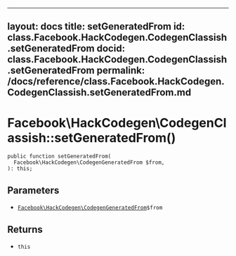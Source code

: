 
***

layout: docs
title: setGeneratedFrom
id: class.Facebook.HackCodegen.CodegenClassish.setGeneratedFrom
docid: class.Facebook.HackCodegen.CodegenClassish.setGeneratedFrom
permalink: /docs/reference/class.Facebook.HackCodegen.CodegenClassish.setGeneratedFrom.md
---







# Facebook\\HackCodegen\\CodegenClassish::setGeneratedFrom()




``` Hack
public function setGeneratedFrom(
  Facebook\HackCodegen\CodegenGeneratedFrom $from,
): this;
```




## Parameters




* [` Facebook\HackCodegen\CodegenGeneratedFrom `](<class.Facebook.HackCodegen.CodegenGeneratedFrom.md>)`` $from ``




## Returns




- ` this `
